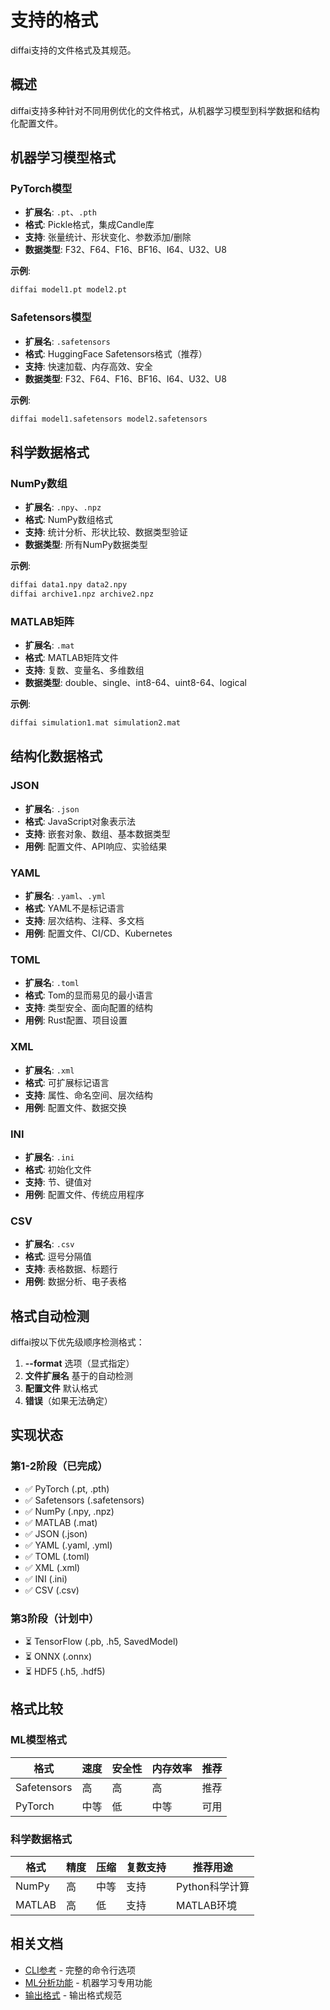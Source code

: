 # 支持的格式

diffai支持的文件格式及其规范。

## 概述

diffai支持多种针对不同用例优化的文件格式，从机器学习模型到科学数据和结构化配置文件。

## 机器学习模型格式

### PyTorch模型
- **扩展名**: `.pt`、`.pth`
- **格式**: Pickle格式，集成Candle库
- **支持**: 张量统计、形状变化、参数添加/删除
- **数据类型**: F32、F64、F16、BF16、I64、U32、U8

**示例**:
```bash
diffai model1.pt model2.pt
```

### Safetensors模型
- **扩展名**: `.safetensors`
- **格式**: HuggingFace Safetensors格式（推荐）
- **支持**: 快速加载、内存高效、安全
- **数据类型**: F32、F64、F16、BF16、I64、U32、U8

**示例**:
```bash
diffai model1.safetensors model2.safetensors
```

## 科学数据格式

### NumPy数组
- **扩展名**: `.npy`、`.npz`
- **格式**: NumPy数组格式
- **支持**: 统计分析、形状比较、数据类型验证
- **数据类型**: 所有NumPy数据类型

**示例**:
```bash
diffai data1.npy data2.npy
diffai archive1.npz archive2.npz
```

### MATLAB矩阵
- **扩展名**: `.mat`
- **格式**: MATLAB矩阵文件
- **支持**: 复数、变量名、多维数组
- **数据类型**: double、single、int8-64、uint8-64、logical

**示例**:
```bash
diffai simulation1.mat simulation2.mat
```

## 结构化数据格式

### JSON
- **扩展名**: `.json`
- **格式**: JavaScript对象表示法
- **支持**: 嵌套对象、数组、基本数据类型
- **用例**: 配置文件、API响应、实验结果

### YAML
- **扩展名**: `.yaml`、`.yml`
- **格式**: YAML不是标记语言
- **支持**: 层次结构、注释、多文档
- **用例**: 配置文件、CI/CD、Kubernetes

### TOML
- **扩展名**: `.toml`
- **格式**: Tom的显而易见的最小语言
- **支持**: 类型安全、面向配置的结构
- **用例**: Rust配置、项目设置

### XML
- **扩展名**: `.xml`
- **格式**: 可扩展标记语言
- **支持**: 属性、命名空间、层次结构
- **用例**: 配置文件、数据交换

### INI
- **扩展名**: `.ini`
- **格式**: 初始化文件
- **支持**: 节、键值对
- **用例**: 配置文件、传统应用程序

### CSV
- **扩展名**: `.csv`
- **格式**: 逗号分隔值
- **支持**: 表格数据、标题行
- **用例**: 数据分析、电子表格

## 格式自动检测

diffai按以下优先级顺序检测格式：

1. **--format** 选项（显式指定）
2. **文件扩展名** 基于的自动检测
3. **配置文件** 默认格式
4. **错误**（如果无法确定）

## 实现状态

### 第1-2阶段（已完成）
- ✅ PyTorch (.pt, .pth)
- ✅ Safetensors (.safetensors)
- ✅ NumPy (.npy, .npz)
- ✅ MATLAB (.mat)
- ✅ JSON (.json)
- ✅ YAML (.yaml, .yml)
- ✅ TOML (.toml)
- ✅ XML (.xml)
- ✅ INI (.ini)
- ✅ CSV (.csv)

### 第3阶段（计划中）
- ⏳ TensorFlow (.pb, .h5, SavedModel)
- ⏳ ONNX (.onnx)
- ⏳ HDF5 (.h5, .hdf5)

## 格式比较

### ML模型格式

| 格式 | 速度 | 安全性 | 内存效率 | 推荐 |
|------|------|--------|----------|------|
| Safetensors | 高 | 高 | 高 | 推荐 |
| PyTorch | 中等 | 低 | 中等 | 可用 |

### 科学数据格式

| 格式 | 精度 | 压缩 | 复数支持 | 推荐用途 |
|------|------|------|----------|----------|
| NumPy | 高 | 中等 | 支持 | Python科学计算 |
| MATLAB | 高 | 低 | 支持 | MATLAB环境 |

## 相关文档

- [CLI参考](cli-reference_zh.md) - 完整的命令行选项
- [ML分析功能](ml-analysis_zh.md) - 机器学习专用功能
- [输出格式](output-formats_zh.md) - 输出格式规范

